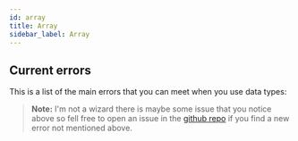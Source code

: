 ```yaml
---
id: array
title: Array
sidebar_label: Array
---
```

## Current errors
This is a list of the main errors that you can meet when you use data types:
> **Note:** I'm not a wizard there is maybe some issue that you notice above so fell free to open an issue in the [github repo](https://github.com/luctst/learn-javascript) if you find a new error not mentioned above.